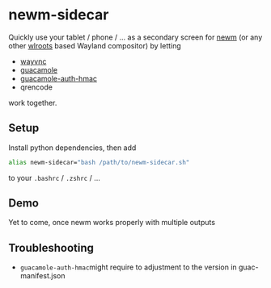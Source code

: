 # newm-sidecar

Quickly use your tablet / phone / ... as a secondary screen for [newm](https://github.com/jbuchermn/newm) (or any other
[wlroots](https://github.com/swaywm/wlroots) based Wayland compositor) by letting

- [wayvnc](https://github.com/any1/wayvnc)
- [guacamole](https://guac-dev.org)
- [guacamole-auth-hmac](https://github.com/0000sir/guacamole-auth-hmac) 
- qrencode

work together.

## Setup

Install python dependencies, then add

```bash
alias newm-sidecar="bash /path/to/newm-sidecar.sh"
```

to your `.bashrc` / `.zshrc` / ...

## Demo

Yet to come, once newm works properly with multiple outputs

## Troubleshooting

- `guacamole-auth-hmac`might require to adjustment to the version in guac-manifest.json
